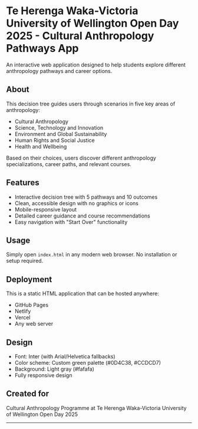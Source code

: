 # Te Herenga Waka-Victoria University of Wellington Open Day 2025 - Cultural Anthropology Pathways App

An interactive web application designed to help students explore different anthropology pathways and career options.

## About

This decision tree guides users through scenarios in five key areas of anthropology:
- Cultural Anthropology
- Science, Technology and Innovation
- Environment and Global Sustainability
- Human Rights and Social Justice
- Health and Wellbeing

Based on their choices, users discover different anthropology specializations, career paths, and relevant courses.

## Features

- Interactive decision tree with 5 pathways and 10 outcomes
- Clean, accessible design with no graphics or icons
- Mobile-responsive layout
- Detailed career guidance and course recommendations
- Easy navigation with "Start Over" functionality

## Usage

Simply open `index.html` in any modern web browser. No installation or setup required.

## Deployment

This is a static HTML application that can be hosted anywhere:
- GitHub Pages
- Netlify
- Vercel
- Any web server

## Design

- Font: Inter (with Arial/Helvetica fallbacks)
- Color scheme: Custom green palette (#0D4C38, #CCDCD7)
- Background: Light gray (#fafafa)
- Fully responsive design

## Created for

Cultural Anthropology Programme at Te Herenga Waka-Victoria University of Wellington Open Day 2025

---
